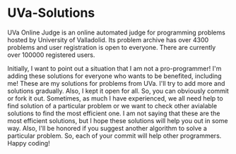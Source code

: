 # UVa-Solutions

UVa Online Judge is an online automated judge for programming problems hosted by University of Valladolid. Its problem archive has over 4300 problems and user registration is open to everyone. There are currently over 100000 registered users.

Initially, I want to point out a situation that I am not a pro-programmer! I'm adding these solutions for everyone who wants to be benefited, including me! These are my solutions for problems from UVa. I'll try to add more and solutions gradually. Also, I kept it open for all. So, you can obviously commit or fork it out. Sometimes, as much I have experienced, we all need help to find solution of a particular problem or we want to check other avialable solutions to find the most efficient one. I am not saying that these are the most efficient solutions, but I hope these solutions will help you out in some way. Also, I'll be honored if you suggest another algorithm to solve a particular problem. So, each of your commit will help other programmers. Happy coding!
